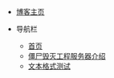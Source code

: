 <!-- docs/_navbar.md -->
* [博客主页](/)

* 导航栏
    * [首页](README "首页")
    * [僵尸毁灭工程服务器介绍](Gameserver-pz/Introduction/README "僵尸毁灭工程服务器介绍")
    * [文本格式测试](test "文本格式测试")